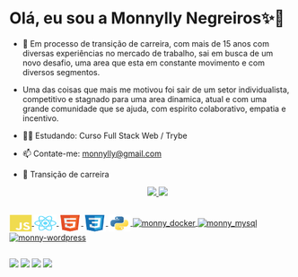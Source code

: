 <h1> Olá, eu sou a Monnylly Negreiros✨👋</h1>

- 🔭 Em processo de transição de carreira, com mais de 15 anos com diversas experiências no mercado de trabalho, sai em busca de um novo desafio, uma area que esta em constante movimento e com diversos segmentos. 
- Uma das coisas que mais me motivou foi sair de um setor individualista, competitivo e stagnado para uma area dinamica, atual e com uma grande comunidade que se ajuda, com espirito colaborativo, empatia e incentivo.
   
- 👩‍💻 Estudando: Curso Full Stack Web / Trybe
- 📫 Contate-me: monnylly@gmail.com
- 👜 Transição de carreira
  
  <div align="center">
  <a href="https://github.com/Monnylly">
  <img height="180em" src="https://github-readme-stats.vercel.app/api?username=Monnylly&show_icons=true&theme=tokyonight&include_all_commits=true&count_private=true"/>
  <img height="180em" src="https://github-readme-stats.vercel.app/api/top-langs/?username=Monnylly&layout=compact&langs_count=7&theme=tokyonight"/>
</div>
<div style="display: inline_block"><br>
  <img align="center" alt="monny-Js" height="30" width="40" src="https://raw.githubusercontent.com/devicons/devicon/master/icons/javascript/javascript-plain.svg">
  <img align="center" alt="monny-React" height="30" width="40" src="https://raw.githubusercontent.com/devicons/devicon/master/icons/react/react-original.svg">
  <img align="center" alt="monny-HTML" height="30" width="40" src="https://raw.githubusercontent.com/devicons/devicon/master/icons/html5/html5-original.svg">
  <img align="center" alt="monny-CSS" height="30" width="40" src="https://raw.githubusercontent.com/devicons/devicon/master/icons/css3/css3-original.svg">
  <img align="center" alt="monny-Python" height="30" width="40" src="https://raw.githubusercontent.com/devicons/devicon/master/icons/python/python-original.svg">
  <img align="center" alt="monny_docker" height="50" width="60" src="https://cdn.jsdelivr.net/gh/devicons/devicon/icons/docker/docker-original.svg" />
<img align="center" alt="monny_mysql" height="50" widht="60" src="https://cdn.jsdelivr.net/gh/devicons/devicon/icons/mysql/mysql-original-wordmark.svg" 
     />
<img align="center" alt="monny-wordpress" height="30" width="40" src="https://cdn.jsdelivr.net/gh/devicons/devicon/icons/wordpress/wordpress-plain.svg" />
<!--  <img align="right" alt="monny-gif" src="https://discord.com/channels/@me/906239580221620225" /> -->
</div>
  
##
  <div>
  <a href="https://www.linkedin.com/in/monnylly-santos/" target="_blank"><img src="https://img.shields.io/badge/-LinkedIn-%230077B5?style=for-the-badge&logo=linkedin&logoColor=white" target="_blank"></a>
    <a href="https://api.whatsapp.com/send?phone=5534991133858&text=contato Monnylly-Santos" target="_black"><img src="https://img.shields.io/badge/WhatsApp-25D366?style=for-the-badge&logo=whatsapp&logoColor=white" target="_blank"></a>  
   <a href="https://instagram.com/monnylly.santos?utm_medium=copy_link" target="_blank"><img src="https://img.shields.io/badge/-Instagram-%23E4405F?style=for-the-badge&logo=instagram&logoColor=white" target="_blank"></a>
   <a href = "mailto:monnylly@gmail.com"><img src="https://img.shields.io/badge/Gmail-D14836?style=for-the-badge&logo=gmail&logoColor=white" target="_blank"></a>

  </div>
